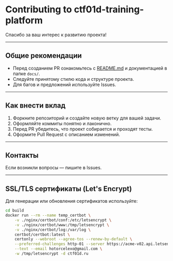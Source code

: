 # Contributing to ctf01d-training-platform

Спасибо за ваш интерес к развитию проекта!

---

## Общие рекомендации

- Перед созданием PR ознакомьтесь с [README.md](./README.md) и документацией в папке `docs/`.
- Следуйте принятому стилю кода и структуре проекта.
- Для багов и предложений используйте Issues.


---

## Как внести вклад

1. Форкните репозиторий и создайте новую ветку для вашей задачи.
2. Оформляйте коммиты понятно и лаконично.
3. Перед PR убедитесь, что проект собирается и проходят тесты.
4. Оформите Pull Request с описанием изменений.

---

## Контакты

Если возникли вопросы — пишите в Issues.

---

## SSL/TLS сертификаты (Let's Encrypt)

Для генерации или обновления сертификатов используйте:

```sh
cd build
docker run --rm --name temp_certbot \
    -v ./nginx/certbot/conf:/etc/letsencrypt \
    -v ./nginx/certbot/www:/tmp/letsencrypt \
    -v ./nginx/certbot/log:/var/log \
    certbot/certbot:latest \
    certonly --webroot --agree-tos --renew-by-default \
    --preferred-challenges http-01 --server https://acme-v02.api.letsencrypt.org/directory \
    --text --email hotorcelexo@gmail.com \
    -w /tmp/letsencrypt -d ctf01d.ru
```
